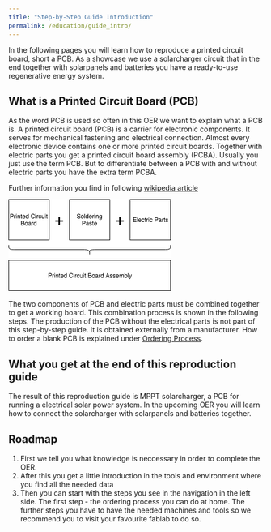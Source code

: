 ```yaml
---
title: "Step-by-Step Guide Introduction"
permalink: /education/guide_intro/
---
```


In the following pages you will learn how to reproduce a printed circuit board, short a PCB.
As a showcase we use a solarcharger circuit that in the end together with solarpanels and batteries you have a ready-to-use regenerative energy system.

## What is a Printed Circuit Board (PCB)
As the word PCB is used so often in this OER we want to explain what a PCB is.
A printed circuit board (PCB) is a carrier for electronic components. It serves for mechanical fastening and electrical connection. Almost every electronic device contains one or more printed circuit boards.
Together with electric parts you get a printed circuit board assembly (PCBA). Usually you just use the term PCB. But to differentiate between a PCB with and without electric parts you have the extra term PCBA.

Further information you find in following [wikipedia article](https://en.wikipedia.org/wiki/Printed_circuit_board)

![pcb](/media_files/guide_intro_PCB.png)

The two components of PCB and electric parts must be combined together to get a working board.
This combination process is shown in the following steps.
The production of the PCB without the electrical parts is not part of this step-by-step guide. It is obtained externally from a manufacturer. How to order a blank PCB is explained under [Ordering Process](/education/reproduction_pcb_order/).

## What you get at the end of this reproduction guide
The result of this reproduction guide is MPPT solarcharger, a PCB for running a electrical solar power system.
In the upcoming OER you will learn how to connect the solarcharger with solarpanels and batteries together.

## Roadmap
1. First we tell you what knowledge is neccessary in order to complete the OER.
2. After this you get a little introduction in the tools and environment where you find all the needed data
3. Then you can start with the steps you see in the navigation in the left side. The first step - the ordering process you can do at home. The further steps you have to have the needed machines and tools so we recommend you to visit your favourite fablab to do so.
